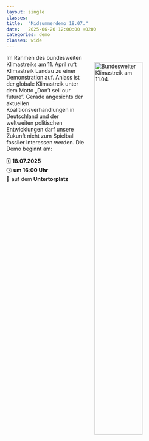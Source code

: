 ```yaml
---
layout: single
classes: 
title:  "Midsummerdemo 18.07."
date:   2025-06-20 12:00:00 +0200
categories: demo
classes: wide
---
```

<img src="" alt="Bundesweiter Klimastreik am 11.04." style="float:right;" hspace=20 vspace=20 height="50%" width="50%">

Im Rahmen des bundesweiten Klimastreiks am 11. April ruft Klimastreik Landau zu einer Demonstration auf. Anlass ist der globale Klimastreik unter dem Motto „Don’t sell our future“. Gerade angesichts der aktuellen Koalitionsverhandlungen in Deutschland und der weltweiten politischen Entwicklungen darf unsere Zukunft nicht zum Spielball fossiler Interessen werden. Die Demo beginnt am: <br>

🗓️ <b>18.07.2025</b> <br> 
🕒 <b>um 16:00 Uhr</b> <br>
📍 auf dem <b>Untertorplatz</b> <br>
